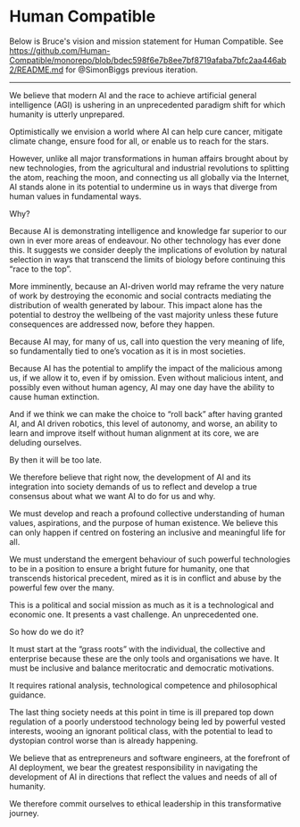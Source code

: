 # Human Compatible

Below is Bruce's vision and mission statement for Human Compatible. See https://github.com/Human-Compatible/monorepo/blob/bdec598f6e7b8ee7bf8719afaba7bfc2aa446ab2/README.md for @SimonBiggs previous iteration.

---

We believe that modern AI and the race to achieve artificial general intelligence (AGI) is ushering in an unprecedented paradigm shift for which humanity is utterly unprepared.

Optimistically we envision a world where AI can help cure cancer, mitigate climate change, ensure food for all, or enable us to reach for the stars.

However, unlike all major transformations in human affairs brought about by new technologies, from the agricultural and industrial revolutions to splitting the atom, reaching the moon, and connecting us all globally via the Internet, AI stands alone in its potential to undermine us in ways that diverge from human values in fundamental ways.

Why?

Because AI is demonstrating intelligence and knowledge far superior to our own in ever more areas of endeavour. No other technology has ever done this. It suggests we consider deeply the implications of evolution by natural selection in ways that transcend the limits of biology before continuing this “race to the top”.

More imminently, because an AI-driven world may reframe the very nature of work by destroying the economic and social contracts mediating the distribution of wealth generated by labour. This impact alone has the potential to destroy the wellbeing of the vast majority unless these future consequences are addressed now, before they happen.

Because AI may, for many of us, call into question the very meaning of life, so fundamentally tied to one’s vocation as it is in most societies.

Because AI has the potential to amplify the impact of the malicious among us, if we allow it to, even if by omission. Even without malicious intent, and possibly even without human agency, AI may one day have the ability to cause human extinction.

And if we think we can make the choice to “roll back” after having granted AI, and AI driven robotics, this level of autonomy, and worse, an ability to learn and improve itself without human alignment at its core, we are deluding ourselves.

By then it will be too late.

We therefore believe that right now, the development of AI and its integration into society demands of us to reflect and develop a true consensus about what we want AI to do for us and why.

We must develop and reach a profound collective understanding of human values, aspirations, and the purpose of human existence. We believe this can only happen if centred on fostering an inclusive and meaningful life for all.

We must understand the emergent behaviour of such powerful technologies to be in a position to ensure a bright future for humanity, one that transcends historical precedent, mired as it is in conflict and abuse by the powerful few over the many.

This is a political and social mission as much as it is a technological and economic one. It presents a vast challenge. An unprecedented one.

So how do we do it?

It must start at the “grass roots” with the individual, the collective and enterprise because these are the only tools and organisations we have. It must be inclusive and balance meritocratic and democratic motivations.

It requires rational analysis, technological competence and philosophical guidance.

The last thing society needs at this point in time is ill prepared top down regulation of a poorly understood technology being led by powerful vested interests, wooing an ignorant political class, with the potential to lead to dystopian control worse than is already happening.

We believe that as entrepreneurs and software engineers, at the forefront of AI deployment, we bear the greatest responsibility in navigating the development of AI in directions that reflect the values and needs of all of humanity.

We therefore commit ourselves to ethical leadership in this transformative journey.
